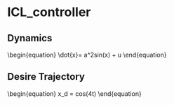 # ICL_controller

## Dynamics
\begin{equation}
\dot{x}= a^2sin(x) + u 
\end{equation}
## Desire Trajectory
\begin{equation}
x_d = cos(4t)
\end{equation}

